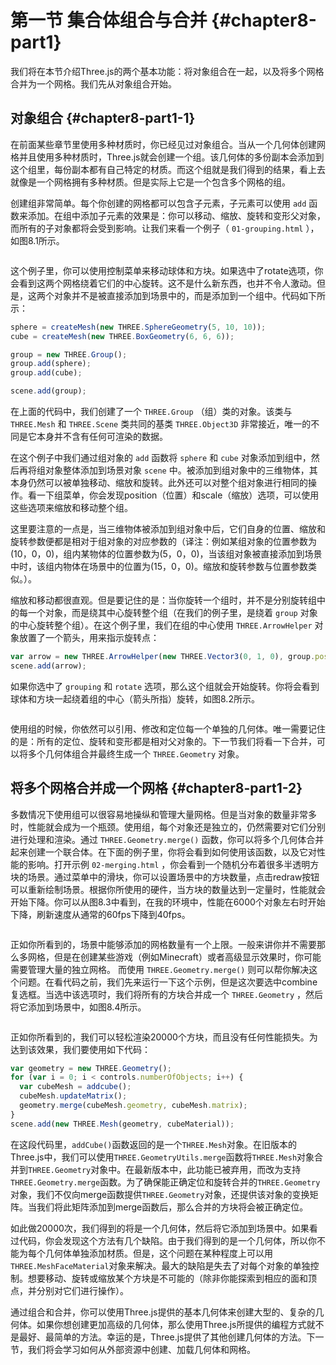 # 第一节 集合体组合与合并 {#chapter8-part1}

我们将在本节介绍Three.js的两个基本功能：将对象组合在一起，以及将多个网格合并为一个网格。我们先从对象组合开始。

## 对象组合 {#chapter8-part1-1}

在前面某些章节里使用多种材质时，你已经见过对象组合。当从一个几何体创建网格并且使用多种材质时，Three.js就会创建一个组。该几何体的多份副本会添加到这个组里，每份副本都有自己特定的材质。而这个组就是我们得到的结果，看上去就像是一个网格拥有多种材质。但是实际上它是一个包含多个网格的组。

创建组非常简单。每个你创建的网格都可以包含子元素，子元素可以使用 `add` 函数来添加。在组中添加子元素的效果是：你可以移动、缩放、旋转和变形父对象，而所有的子对象都将会受到影响。让我们来看一个例子（ `01-grouping.html` ），如图8.1所示。

<Image :index="1" />

这个例子里，你可以使用控制菜单来移动球体和方块。如果选中了rotate选项，你会看到这两个网格绕着它们的中心旋转。这不是什么新东西，也并不令人激动。但是，这两个对象并不是被直接添加到场景中的，而是添加到一个组中。代码如下所示：

```js
sphere = createMesh(new THREE.SphereGeometry(5, 10, 10));
cube = createMesh(new THREE.BoxGeometry(6, 6, 6));

group = new THREE.Group();
group.add(sphere);
group.add(cube);

scene.add(group);
```

在上面的代码中，我们创建了一个 `THREE.Group` （组）类的对象。该类与 `THREE.Mesh` 和 `THREE.Scene` 类共同的基类 `THREE.Object3D` 非常接近，唯一的不同是它本身并不含有任何可渲染的数据。

在这个例子中我们通过组对象的 `add` 函数将 `sphere` 和 `cube` 对象添加到组中，然后再将组对象整体添加到场景对象 `scene` 中。被添加到组对象中的三维物体，其本身仍然可以被单独移动、缩放和旋转。此外还可以对整个组对象进行相同的操作。看一下组菜单，你会发现position（位置）和scale（缩放）选项，可以使用这些选项来缩放和移动整个组。

这里要注意的一点是，当三维物体被添加到组对象中后，它们自身的位置、缩放和旋转参数便都是相对于组对象的对应参数的（译注：例如某组对象的位置参数为(10，0，0)，组内某物体的位置参数为(5，0，0)，当该组对象被直接添加到场景中时，该组内物体在场景中的位置为(15，0，0)。缩放和旋转参数与位置参数类似。）。

缩放和移动都很直观。但是要记住的是：当你旋转一个组时，并不是分别旋转组中的每一个对象，而是绕其中心旋转整个组（在我们的例子里，是绕着 `group` 对象的中心旋转整个组）。在这个例子里，我们在组的中心使用 `THREE.ArrowHelper` 对象放置了一个箭头，用来指示旋转点：

```js
var arrow = new THREE.ArrowHelper(new THREE.Vector3(0, 1, 0), group.position, 10, 0x0000ff);
scene.add(arrow);
```

如果你选中了 `grouping` 和 `rotate` 选项，那么这个组就会开始旋转。你将会看到球体和方块一起绕着组的中心（箭头所指）旋转，如图8.2所示。

<Image :index="2" />

使用组的时候，你依然可以引用、修改和定位每一个单独的几何体。唯一需要记住的是：所有的定位、旋转和变形都是相对父对象的。下一节我们将看一下合并，可以将多个几何体组合并最终生成一个 `THREE.Geometry` 对象。

## 将多个网格合并成一个网格 {#chapter8-part1-2}

多数情况下使用组可以很容易地操纵和管理大量网格。但是当对象的数量非常多时，性能就会成为一个瓶颈。使用组，每个对象还是独立的，仍然需要对它们分别进行处理和渲染。通过 `THREE.Geometry.merge()` 函数，你可以将多个几何体合并起来创建一个联合体。在下面的例子里，你将会看到如何使用该函数，以及它对性能的影响。打开示例 `02-merging.html` ，你会看到一个随机分布着很多半透明方块的场景。通过菜单中的滑块，你可以设置场景中的方块数量，点击redraw按钮可以重新绘制场景。根据你所使用的硬件，当方块的数量达到一定量时，性能就会开始下降。你可以从图8.3中看到，在我的环境中，性能在6000个对象左右时开始下降，刷新速度从通常的60fps下降到40fps。

<Image :index="3" />

正如你所看到的，场景中能够添加的网格数量有一个上限。一般来讲你并不需要那么多网格，但是在创建某些游戏（例如Minecraft）或者高级显示效果时，你可能需要管理大量的独立网格。
而使用 `THREE.Geometry.merge()` 则可以帮你解决这个问题。在看代码之前，我们先来运行一下这个示例，但是这次要选中combine复选框。当选中该选项时，我们将所有的方块合并成一个 `THREE.Geometry` ，然后将它添加到场景中，如图8.4所示。

<Image :index="4" />

正如你所看到的，我们可以轻松渲染20000个方块，而且没有任何性能损失。为达到该效果，我们要使用如下代码：

```js
var geometry = new THREE.Geometry();
for (var i = 0; i < controls.numberOfObjects; i++) {
  var cubeMesh = addcube();
  cubeMesh.updateMatrix();
  geometry.merge(cubeMesh.geometry, cubeMesh.matrix);
}
scene.add(new THREE.Mesh(geometry, cubeMaterial));
```

在这段代码里，`addCube()`函数返回的是一个`THREE.Mesh`对象。在旧版本的Three.js中，我们可以使用`THREE.GeometryUtils.merge`函数将`THREE.Mesh`对象合并到`THREE.Geometry`对象中。在最新版本中，此功能已被弃用，而改为支持`THREE.Geometry.merge`函数。为了确保能正确定位和旋转合并的`THREE.Geometry`对象，我们不仅向merge函数提供`THREE.Geometry`对象，还提供该对象的变换矩阵。当我们将此矩阵添加到merge函数后，那么合并的方块将会被正确定位。

如此做20000次，我们得到的将是一个几何体，然后将它添加到场景中。如果看过代码，你会发现这个方法有几个缺陷。由于我们得到的是一个几何体，所以你不能为每个几何体单独添加材质。但是，这个问题在某种程度上可以用`THREE.MeshFaceMaterial`对象来解决。最大的缺陷是失去了对每个对象的单独控制。想要移动、旋转或缩放某个方块是不可能的（除非你能探索到相应的面和顶点，并分别对它们进行操作）。

通过组合和合并，你可以使用Three.js提供的基本几何体来创建大型的、复杂的几何体。如果你想创建更加高级的几何体，那么使用Three.js所提供的编程方式就不是最好、最简单的方法。幸运的是，Three.js提供了其他创建几何体的方法。下一节，我们将会学习如何从外部资源中创建、加载几何体和网格。
